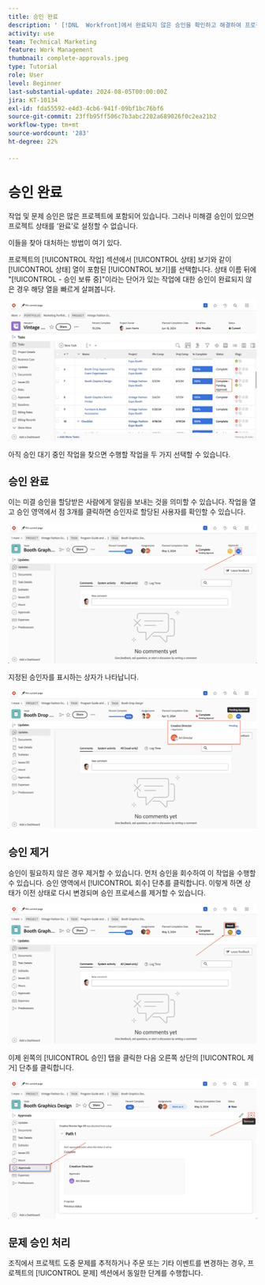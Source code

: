 ```yaml
---
title: 승인 완료
description: ' [!DNL  Workfront]에서 완료되지 않은 승인을 확인하고 해결하여 프로젝트를 종료하는 방법에 대해 알아봅니다.'
activity: use
team: Technical Marketing
feature: Work Management
thumbnail: complete-approvals.jpeg
type: Tutorial
role: User
level: Beginner
last-substantial-update: 2024-08-05T00:00:00Z
jira: KT-10134
exl-id: fda55592-e4d3-4cb6-941f-09bf1bc76bf6
source-git-commit: 23ffb95ff506c7b3abc2202a689026f0c2ea21b2
workflow-type: tm+mt
source-wordcount: '283'
ht-degree: 22%

---
```


# 승인 완료

작업 및 문제 승인은 많은 프로젝트에 포함되어 있습니다. 그러나 미해결 승인이 있으면 프로젝트 상태를 ‘완료’로 설정할 수 없습니다.

이들을 찾아 대처하는 방법이 여기 있다.

프로젝트의 [!UICONTROL 작업] 섹션에서 [!UICONTROL 상태] 보기와 같이 [!UICONTROL 상태] 열이 포함된 [!UICONTROL 보기]를 선택합니다. 상태 이름 뒤에 &quot;[!UICONTROL - 승인 보류 중]&quot;이라는 단어가 있는 작업에 대한 승인이 완료되지 않은 경우 해당 열을 빠르게 살펴봅니다.

![미완료 승인이 표시된 프로젝트](assets/pending-approval-1.png)

아직 승인 대기 중인 작업을 찾으면 수행할 작업을 두 가지 선택할 수 있습니다.


## 승인 완료

이는 미결 승인을 할당받은 사람에게 알림을 보내는 것을 의미할 수 있습니다. 작업을 열고 승인 영역에서 점 3개를 클릭하면 승인자로 할당된 사용자를 확인할 수 있습니다.

![승인 영역을 표시하는 작업](assets/pending-approval-2.png)

지정된 승인자를 표시하는 상자가 나타납니다.

![할당된 승인자를 보여 주는 작업](assets/pending-approval-3.png)


## 승인 제거

승인이 필요하지 않은 경우 제거할 수 있습니다. 먼저 승인을 회수하여 이 작업을 수행할 수 있습니다. 승인 영역에서 [!UICONTROL 회수] 단추를 클릭합니다. 이렇게 하면 상태가 이전 상태로 다시 변경되며 승인 프로세스를 제거할 수 있습니다.

![회수 단추를 표시하는 작업](assets/pending-approval-5.png)

이제 왼쪽의 [!UICONTROL 승인] 탭을 클릭한 다음 오른쪽 상단의 [!UICONTROL 제거] 단추를 클릭합니다.

![승인 제거 단추를 표시하는 작업](assets/pending-approval-6.png)

## 문제 승인 처리

조직에서 프로젝트 도중 문제를 추적하거나 주문 또는 기타 이벤트를 변경하는 경우, 프로젝트의 [!UICONTROL 문제] 섹션에서 동일한 단계를 수행합니다.

